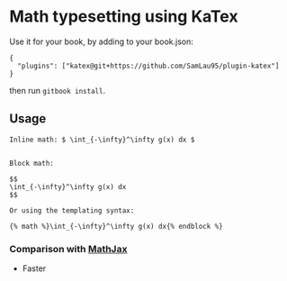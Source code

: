 Math typesetting using KaTex
==============

Use it for your book, by adding to your book.json:

```
{
  "plugins": ["katex@git+https://github.com/SamLau95/plugin-katex"]
}
```

then run `gitbook install`.

## Usage

```
Inline math: $ \int_{-\infty}^\infty g(x) dx $


Block math:

$$
\int_{-\infty}^\infty g(x) dx
$$

Or using the templating syntax:

{% math %}\int_{-\infty}^\infty g(x) dx{% endblock %}
```


### Comparison with [MathJax](https://github.com/GitbookIO/plugin-mathjax)

- Faster

